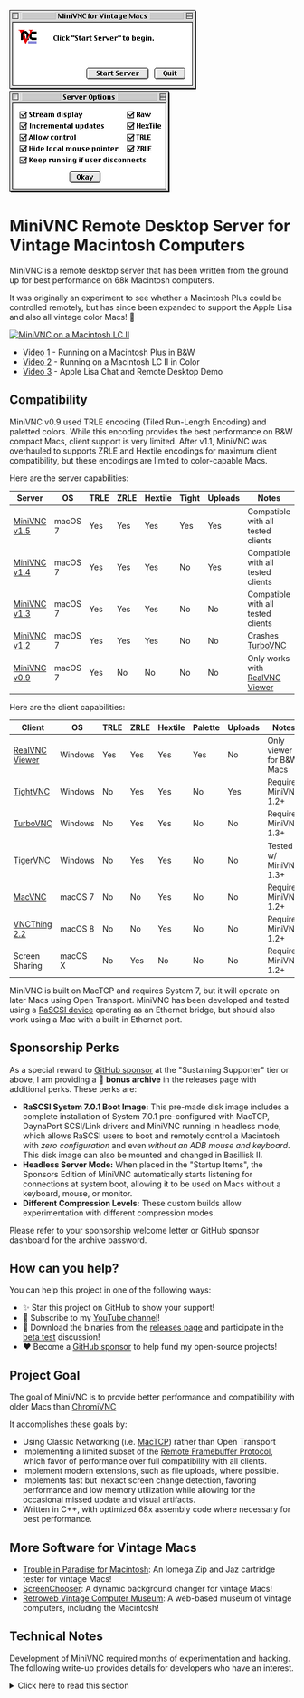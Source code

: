 ![MiniVNC for Macintosh][minivnc-main] ![MiniVNC for Macintosh][minivnc-options]

MiniVNC Remote Desktop Server for Vintage Macintosh Computers
=============================================================

MiniVNC is a remote desktop server that has been written from the
ground up for best performance on 68k Macintosh computers.

It was originally an experiment to see whether a Macintosh Plus could
be controlled remotely, but has since been expanded to support the
Apple Lisa and also all vintage color Macs! :rainbow:

[![MiniVNC on a Macintosh LC II](https://github.com/marciot/mac-minivnc/raw/main/images/youtube2.png)](https://youtu.be/_o8JiXqFHsk)

- [Video 1](https://youtu.be/zM_sNItbuhc) - Running on a Macintosh Plus in B&W
- [Video 2](https://youtu.be/_o8JiXqFHsk) - Running on a Macintosh LC II in Color
- [Video 3](https://youtu.be/BJqkBN8TZkc) - Apple Lisa Chat and Remote Desktop Demo

Compatibility
-------------

MiniVNC v0.9 used TRLE encoding (Tiled Run-Length Encoding) and paletted
colors. While this encoding provides the best performance on B&W compact
Macs, client support is very limited. After v1.1, MiniVNC was overhauled
to supports ZRLE and Hextile encodings for maximum client compatibility,
but these encodings are limited to color-capable Macs.

Here are the server capabilities:

| Server               | OS      | TRLE  | ZRLE    | Hextile | Tight | Uploads | Notes                              |
|----------------------|---------|-------|---------|---------|-------|---------|------------------------------------|
| [MiniVNC v1.5]       | macOS 7 | Yes   |  Yes    |  Yes    | Yes   |  Yes    | Compatible with all tested clients |
| [MiniVNC v1.4]       | macOS 7 | Yes   |  Yes    |  Yes    | No    |  Yes    | Compatible with all tested clients |
| [MiniVNC v1.3]       | macOS 7 | Yes   |  Yes    |  Yes    | No    |  No     | Compatible with all tested clients |
| [MiniVNC v1.2]       | macOS 7 | Yes   |  Yes    |  Yes    | No    |  No     | Crashes [TurboVNC]                 |
| [MiniVNC v0.9]       | macOS 7 | Yes   |  No     |  No     | No    |  No     | Only works with [RealVNC Viewer]   |

Here are the client capabilities:

| Client               | OS      | TRLE  | ZRLE    | Hextile | Palette | Uploads | Notes                    |
|----------------------|---------|-------|---------|---------|---------|---------|--------------------------|
| [RealVNC Viewer]     | Windows | Yes   |  Yes    |  Yes    |  Yes    |  No     | Only viewer for B&W Macs |
| [TightVNC]           | Windows | No    |  Yes    |  Yes    |  No     |  Yes    | Requires MiniVNC 1.2+    |
| [TurboVNC]           | Windows | No    |  Yes    |  Yes    |  No     |  No     | Requires MiniVNC 1.3+    |
| [TigerVNC]           | Windows | No    |  Yes    |  Yes    |  No     |  No     | Tested w/ MiniVNC 1.3+   |
| [MacVNC]             | macOS 7 | No    |  No     |  Yes    |  No     |  No     | Requires MiniVNC 1.2+    |
| [VNCThing 2.2]       | macOS 8 | No    |  No     |  Yes    |  No     |  No     | Requires MiniVNC 1.2+    |
| Screen Sharing       | macOS X | No    |  Yes    |  No     |  No     |  No     | Requires MiniVNC 1.2+    |

MiniVNC is built on MacTCP and requires System 7, but it will
operate on later Macs using Open Transport. MiniVNC has been
developed and tested using a [RaSCSI device] operating as an
Ethernet bridge, but should also work using a Mac with a built-in
Ethernet port.

[RealVNC Viewer]:https://www.realvnc.com/en/connect/download/viewer/
[TightVNC]:https://www.tightvnc.com/
[TurboVNC]:https://www.turbovnc.org/
[TigerVNC]:https://www.tigervnc.org/
[VNCThing 2.2]:https://web.archive.org/web/20010813214257/http://www.webthing.net/vncthing
[MacVNC]:https://macintoshgarden.org/apps/vnc-viewer-fat
[MiniVNC v0.9]:https://github.com/marciot/mac-minivnc/releases/tag/v0.9-beta-march-19
[MiniVNC v1.2]:https://github.com/marciot/mac-minivnc/releases/tag/v1.2-beta-jan-10-2024
[MiniVNC v1.3]:https://github.com/marciot/mac-minivnc/releases/tag/v1.3-beta-mar-3-2024
[MiniVNC v1.4]:https://github.com/marciot/mac-minivnc/releases/tag/v1.4-beta-mar-28-2024
[MiniVNC v1.5]:https://github.com/marciot/mac-minivnc/releases/tag/v1.5-beta-apr-06-2025

Sponsorship Perks
-----------------

As a special reward to [GitHub sponsor] at the "Sustaining Supporter" tier or above, I am providing a 🎁 **bonus archive** in the releases page with additional perks. These perks are:

- **RaSCSI System 7.0.1 Boot Image:** This pre-made disk image includes a complete installation of System 7.0.1 pre-configured with MacTCP, DaynaPort SCSI/Link drivers and MiniVNC running in headless mode, which allows RaSCSI users to boot and remotely control a Macintosh with _zero configuration_ and even _without an ADB mouse and keyboard_. This disk image can also be mounted and changed in Basillisk II.
- **Headless Server Mode:** When placed in the "Startup Items", the Sponsors Edition of MiniVNC automatically starts listening for connections at system boot, allowing it to be used on Macs without a keyboard, mouse, or monitor.
- **Different Compression Levels:** These custom builds allow experimentation with different compression modes.

Please refer to your sponsorship welcome letter or GitHub sponsor dashboard for the archive password.

How can you help?
-----------------

You can help this project in one of the following ways:

* :sparkles: Star this project on GitHub to show your support!
* :loudspeaker: Subscribe to my [YouTube channel]!
* :raising_hand: Download the binaries from the [releases page] and participate in the [beta test] discussion!
* :heart: Become a [GitHub sponsor] to help fund my open-source projects!

[beta test]: https://github.com/marciot/mac-minivnc/discussions/1
[releases page]: https://github.com/marciot/mac-minivnc/releases
[GitHub sponsor]: https://github.com/sponsors/marciot
[YouTube channel]: https://www.youtube.com/channel/UC1tZ8uA0WJp5pDpPwldQ0Ig

Project Goal
------------

The goal of MiniVNC is to provide better performance and compatibility
with older Macs than [ChromiVNC]

It accomplishes these goals by:

- Using Classic Networking (i.e. [MacTCP]) rather than Open Transport
- Implementing a limited subset of the [Remote Framebuffer Protocol],
which favor of performance over full compatibility with all clients.
- Implement modern extensions, such as file uploads, where possible.
- Implements fast but inexact screen change detection, favoring
performance and low memory utilization while allowing for the occasional
missed update and visual artifacts.
- Written in C++, with optimized 68x assembly code where necessary for best
performance.

[MacTCP]: https://en.wikipedia.org/wiki/MacTCP
[ChromiVNC]: https://web.archive.org/web/20070208223046/http://www.chromatix.uklinux.net/vnc/index.html
[Remote Framebuffer Protocol]: https://datatracker.ietf.org/doc/html/rfc6143
[RaSCSI device]: https://github.com/akuker/RASCSI
[minivnc-main]: https://github.com/marciot/mac-minivnc/raw/main/images/main-v1.1.png "MiniVNC Main Window"
[minivnc-options]: https://github.com/marciot/mac-minivnc/raw/main/images/server-options-v1.1.png "MiniVNC Server Options"
[minivnc-logs]: https://github.com/marciot/mac-minivnc/raw/main/images/server-options-v1.1.png "MiniVNC Server Logs"

More Software for Vintage Macs
------------------------------

* [Trouble in Paradise for Macintosh]: An Iomega Zip and Jaz cartridge tester for vintage Macs! 
* [ScreenChooser]: A dynamic background changer for vintage Macs!
* [Retroweb Vintage Computer Museum]: A web-based museum of vintage computers, including the Macintosh!

[ScreenChooser]: https://archive.org/details/screen-chooser
[Trouble in Paradise for Macintosh]: https://github.com/marciot/mac-tip
[Retroweb Vintage Computer Museum]: http://retroweb.maclab.org

Technical Notes
---------------

Development of MiniVNC required months of experimentation and hacking.
The following write-up provides details for developers who have an
interest.

<details>
<summary>
Click here to read this section
</summary><br>
  
#### MacTCP Programming is Hard; Doing it Efficiently is Harder
  
MacTCP is Apple's first TCP/IP networking stack and is the only
networking API available on the Macintosh Plus. The
[MacTCP Programmer's Guide] is a good resource, but lacks code
samples and makes no mention of high-level languages. The
[MacTCP Cookbook] article by Steve Falkenburg provides more meat
to chew on but actual source code is worth a thousand words. I
finally it on the [Apple Developer Group CD Volume VII] in the
form of a "finger" protocol example in the directory
`Dev.CD Vol. VII:develop:develop 6 code:TCP:finger`

This is a good starting point as the "TCPRoutines.c" file
provides an example of using MacTCP parameter blocks from a
high-level language. Steve's helper routines, while easy-to-use
for simple tasks, are very slow. As I later learned, the most
efficient way to do MacTCP programming is via asynchronous callback
routines.

Since these callback routines execute in interrupt time, writing them
in a high-level language is challenging. I used the technique from the
article "Asynchronous Routines on the Macintosh" in [Develop magazine],
March 1993 which involves an assembly language glue routine. Later on,
I used a similar routine for making a Vertical Retrace task for gathering
screen updates.

Today we take for granted threads which make it easy to implement
network applications. The use of callback routines is a huge step
backwards.

For one, it precludes using temporary stack-based storage and instead
all state must be stored in global variables. Doing things like loops
are trivial in a thread but very difficult using callback routines.
  
The VNC protocol is fairly simple, but the code is far more
complicated than it would have been had I modern techniques at my
disposal.

As an aside, Ari Halberstadt wrote a very promissing [thread library]
for the Macintosh. Getting it to work with MacTCP might have simplified
the programing model, but at the time it was too much of a heavy lift
for me to get it to work while I was also learning MacTCP. I ended up
using some of his basic OS utilities code in MiniVNC, but not the thread
library itself.

[MacTCP Programmer's Guide]: https://github.com/marciot/mac-minivnc/raw/main/docs/MacTCP_programming.pdf
[MacTCP Cookbook]: http://preserve.mactech.com/articles/develop/issue_06/p46-69_Falkenburg_text_.html
[Apple Developer Group CD Volume VII]: https://archive.org/details/apple-developer-group-cd-series-volume-vii-lord-of-the-files-1991-cd-rom
[Develop magazine]: https://vintageapple.org/develop/
[thread library]: https://web.archive.org/web/20211216043914/http://websites.umich.edu/~archive/mac/development/source/threadlib1.0d4.cpt.hqx

#### Mouse Control

On the Macintosh, the mouse can be progmattically changed by writing
the new position to the low-memory globals `MouseTemp` and
`RawMouseLocation` and then copying the value of `CrsrCouple` to
`CursorNew` to signal the change. This technique is borrowed from
ChromiVNC.

Mouse button control presented a challenge. The technique used by
ChromiVNC is to write the new mouse button state to the low-memory
global `MBState` while simultaneously posting a `mouseUp` or `mouseDown`
event to the System event queue. This works on modern Macs, but on the
Macintosh Plus it only works for clicking. Mouse dragging &mdash; and
crucially, menu selection &mdash; does not work. On that machine the
VIA interrupt in ROM constantly overwrites `MBState` with the button
state from the physical mouse, so the trick of writing a value to
`MBState` does not work.

I attempted patching the `Button` trap and implemented a journaling driver,
but the former was ineffective while the latter was found to be broken and
unusable under System 7's multi-tasking model.

At last, an analysis of the disassembled code for the VIA interrupt
revealed it deglitched the mouse button by waiting three ticks prior to
updating `MBState`. The low-memory variable `MBTicks` indicates the start
of the wait period and by periodically setting it to the future &emdash;
in advance of `TickCount` &mdash; I found I could keep the VIA routine
waiting indefinitely so that I could alter `MBState` at will. This
allowed me control of the mouse button on all Macs, including the Macintosh
Plus.

#### Screen Change Detection via Checksums

On the vintage Macintosh, the address of the framebuffer is stored in the
low-memory global `ScrnBase`. A crucial part of a VNC server is detecting
changes to the screen. While this could be done by maintaining a separate
copy of the framebuffer and comparing every pixel, this requires a lot of
memory and a lot of memory accesses.

In MiniVNC, I decided to compute a 32-bit sum across each row of pixels
and a 32-bit sum up and down the screen. For both the horizontal and
vertical sums, the new and old sums are compared to detect screen changes.
It turns out this is also an quick way to determine the bounds of the change
rectangle as the location of the first and last changed sum along an axis
can be taken as the rectangle bounds along the axis.

This is an inexact approach which makes the server blind to many types of
screen changes. Using a [position-dependent checksum] like a [Fletcher's checksum]
would improve accuracy, at the expense of more computation and storage.

#### Byte Alignment and Reduction of Horizontal Resolution of Change Rectangles

An ordinary VNC server would attempt to minimize transmission by sending
the smallest possible change rectangle. MiniVNC keeps the horizonal
bounds of change rectangles aligned to byte boundaries. On the Macintosh
Plus, which uses one bit per pixel, this is crucial as it allows screen
data to be sent without any bit-shift or bit masking operations, which
are particularly slow on the 68000.

When using a 32-bit column sum (as opposed to the XOR operation used in
my first implementation), a change in one pixel column can cause a carry
to the next, meaning that the horizontal bounds of change rectangles are
further aligned to 32-bit boundaries.

On a B&W display, this causes change rectangle bounds to fall on 32 pixel
increments, which might cause quite a lot of extra data to be transmitted.

The effect is minimized on color displays, which pack fewer pixels per byte.
For example, on a 256 color display, the change rectangles can fall on 4
pixel boundaries, mimimizing the size of change rectangles.

#### Use of TRLE Encoding to Avoid Bit Unpacking and Packing

The VNC protocol is meant for color computers and most encodings
assume a color depth of at least eight bits. However, the TRLE
encoding is unique in that it supports a paletted tile type that
allows for a 1-bit, 2-bit and 4-bit encodings.

The ability to transmit 1-bit data is what caused me to require
MiniVNC to use TRLE encoding exclusively. This does not meet the
VNC specifications, but is compatible with modern clients. To
support raw encoding, as required by the specifications, would
necessitate expanding each 1-bit pixel in a byte into a full
color byte, an operation which would be prohibitive on older
Macs.

On the Macintosh Plus, I transmit all tiles using the 1-bit
paletted tile type. This, together with byte alignment, allows
the encoding process to be a straight copy full bytes without
any bit shifting or masking.

As an optimization, during the copy I will detect if a tile
consists of all zeros (i.e. white). If this is the case, I emit
a solid white tile. There is no corresponding case for black
pixels, so a white region will compress better than a black
region.

On color Macintosh computers, where I have the luxury of a
68020 with an instruction and data cache, I perform additional
computation in order to choose from among the following TRLE
tile types:

- Solid tiles
- Paletted 1-bit tiles
- Paletted 2-bit tiles
- Raw 8-bit tiles
- RLE encoded tiles

On a color Mac, the full encoding process would work like this:

1. The tile is encoded as a plain RLE tile. During this stage,
up to five unique colors from the tile are recorded.
2. If the number of unique colors is equal to one, a solid tile
is emitted
3. If the number of unique colors is equal to two and the size
of the RLE encoded tile exceeds that of a paletted 1-bit tile,
then a 1-bit paletted tile is emitted
4. If the number of unique colors is equal to three or four and
the size of the RLE encoded tile exceeds that of a paletted 2-bit
tile, then a 2-bit paletted tile is emitted
5. If the number of unique colors exceeds fours and the size of
the RLE encoded tile exceeds that of a raw 8-bit tile, a raw 8-bit
tile is emitted.

In practice, I found that doing this whole process actually hurt
performance on an Macintosh LC II, so MiniVNC supports different
packing levels which omit many of the steps listed above.

For example, packing level 2 looks like this:

1. The tile is encoded as a plain RLE tile.
2. A solid tile is emitted if only one run is found.
3. If the RLE encoded tile exceeds the size of a paletted tile
of the same color depth as the screen, emit that tile instead.
  
The key different between packing 2 and the full process is that
I do not emit a tile with fewer colors than the color depth of the
screen itself. Doing so requires finding the unique colors in
a tile and mapping those to a smaller palette, which is expensive.
Emitting a tile with the *same* number of colors as the screen,
however, is trivial as it only involves a straight copy with no
changes to the color values themselves.

#### CodeWarrior or Symantec C++

There is not, unfortunately, a perfect development environment for
the Macintosh when it comes to writing code that mixes C++ and
assembly language. My go to language used to be Symantec C++ 7
because it allows you to write C++ routines and add assembly
language bits and pieces just where you need it, minimizing the
learning curve. It is also very good for things like code resources
or device drivers.
  
CodeWarrior 8, on the other hand, works great on Basillisk II and
has a better IDE. I've lately begun using it over Symantec C++ 7
for these reasons, but one frustrating aspect is that it does not
allow you to mix C and assembly language in one function. Instead,
you must chose one or the other. This meant that in MiniVNC I had
to write whole functions in assembly language, which meant doing
things like pulling arguments off the stack myself, something
Symantec C++ 7 would do for me.

#### Assembly Language Tricks for Performance

The TRLE encoder was written in 68x assembly for best performance.
For the color encoders, a 68020 is assumed and the code makes special
use of 68020 instructions such as `bfextu`. Most functions take
advantage of as many of the available eight data and eight address
registers as possible, as to minimize memory accesses.

One example is the color palette gathering code. In the RLE encoding
routine, use two register halves of two registers to keep track of
colors I have seen before, which allows me to generate a palette of
up to four colors without having to write to memory. I implemented
another routine which uses eight 32-bit registers as bitfields to
tally up to 256 unique colors&mdash;again, with no memory access.
This routine would be needed for generating 16 bit color tiles
when the screen is in 256 color mode, although I have not actually
implemented this at this point (and probably never will, as it appears
that even generating 2 or 4 color tiles is too slow to be worth the
effort).

</details>

[Fletcher's checksum]: https://en.wikipedia.org/wiki/Fletcher%27s_checksum

